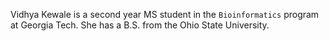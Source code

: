 Vidhya Kewale is a second year MS student in the `Bioinformatics` program at Georgia Tech. She has a B.S. from the Ohio State University.



